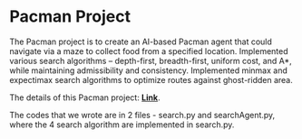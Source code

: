# Pacman Project

The Pacman project is to create an AI-based Pacman agent that could navigate via a maze to collect food from a specified location. Implemented various search algorithms – depth-first, breadth-first, uniform cost, and A*, while maintaining admissibility and consistency. Implemented minmax and expectimax search algorithms to optimize routes against ghost-ridden area.  

The details of this Pacman project: [**Link**](https://sites.wustl.edu/amtabakhi/project1-search-2/).

The codes that we wrote are in 2 files - search.py and searchAgent.py, where the 4 search algorithm are implemented in search.py.
